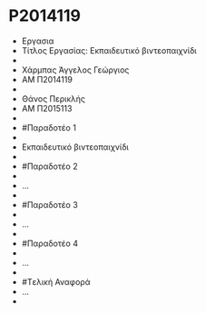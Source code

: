 # P2014119
+ Εργασια
+ Τίτλος Εργασίας: Εκπαιδευτικό βιντεοπαιχνίδι
+ 
+ Χάρμπας Άγγελος Γεώργιος
+ ΑΜ Π2014119
+ 
+ Θάνος Περικλής
+ ΑΜ Π2015113
+ 
+ #Παραδοτέο 1
+ 
+ Εκπαιδευτικό βιντεοπαιχνίδι
+ 
+ #Παραδοτέο 2
+ 
+ ...
+ 
+ #Παραδοτέο 3
+ 
+ ...
+ 
+ #Παραδοτέο 4
+ 
+ ...
+ 
+ #Tελική Αναφορά
+ ...
+ 
